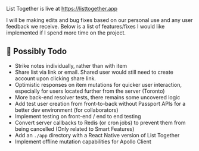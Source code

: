 List Together is live at https://listtogether.app

I will be making edits and bug fixes based on our personal use and any user feedback we receive. Below is a list of features/fixes I would like implemented if I spend more time on the project.

## **🤔 Possibly Todo**

- Strike notes individually, rather than with item
- Share list via link or email. Shared user would still need to create account upon clicking share link.
- Optimistic responses on item mutations for quicker user interaction, especially for users located further from the server (Toronto)
- More back-end resolver tests, there remains some uncovered logic
- Add test user creation from front-to-back without Passport APIs for a better dev environment (for collaborators)
- Implement testing on front-end / end to end testing
- Convert server callbacks to Redis (or cron jobs) to prevent them from being cancelled (Only related to Smart Features)
- Add an `./app` directory with a React Native version of List Together
- Implement offline mutation capabilities for Apollo Client
